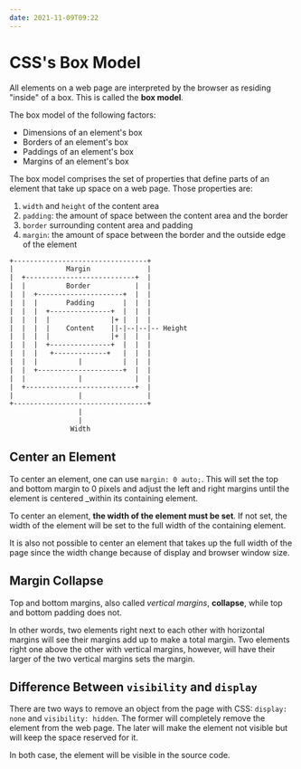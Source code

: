 ```yaml
---
date: 2021-11-09T09:22
---
```


# CSS's Box Model

All elements on a web page are interpreted by the browser as residing
"inside" of a box. This is called the **box model**.

The box model of the following factors:

* Dimensions of an element's box
* Borders of an element's box
* Paddings of an element's box
* Margins of an element's box

The box model comprises the set of properties that define parts of an
element that take up space on a web page. Those properties are:

1. `width` and `height` of the content area
2. `padding`: the amount of space between the content area and the border
3. `border` surrounding content area and padding
4. `margin`: the amount of space between the border and the outside edge of
the element

```txt
+---------------------------------+
|             Margin              |
|  +---------------------------+  |
|  |          Border           |  |
|  |  +---------------------+  |  |
|  |  |       Padding       |  |  |
|  |  |  +---------------+  |  |  |
|  |  |  |               |+ |  |  |
|  |  |  |    Content    ||-|--|--|-- Height
|  |  |  |               |+ |  |  |
|  |  |  +---------------+  |  |  |
|  |  |   +-------------+   |  |  |
|  |  |          |          |  |  |
|  |  +---------------------+  |  |
|  |             |             |  |
|  +---------------------------+  |
|                |                |
+---------------------------------+
                 |
                 |
               Width
```

## Center an Element

To center an element, one can use `margin: 0 auto;`. This will set the top
and bottom margin to 0 pixels and adjust the left and right margins until
the element is centered _within its containing element.

To center an element, **the width of the element must be set**. If not set,
the width of the element will be set to the full width of the containing
element.

It is also not possible to center an element that takes up the full width
of the page since the width change because of display and browser window
size.

## Margin Collapse

Top and bottom margins, also called _vertical margins_, **collapse**, while
top and bottom padding does not.

In other words, two elements right next to each other with horizontal
margins will see their margins add up to make a total margin. Two elements
right one above the other with vertical margins, however, will have their
larger of the two vertical margins sets the margin.

## Difference Between `visibility` and `display`

There are two ways to remove an object from the page with CSS: `display:
none` and `visibility: hidden`. The former will completely remove the
element from the web page. The later will make the element not visible but
will keep the space reserved for it.

In both case, the element will be visible in the source code.
